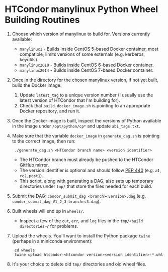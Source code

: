 # HTCondor manylinux Python Wheel Building Routines

1. Choose which version of manylinux to build for. Versions currently available:
   * `manylinux1` - Builds inside CentOS 5-based Docker container, most compatible, limits versions of some externals (e.g. kerberos, keyutils).
   * `manylinux2010` - Builds inside CentOS 6-based Docker container.
   * `manylinux2014` - Builds inside CentOS 7-based Docker container.
2. Once in the directory for the chosen manylinux version, if not yet built, build the Docker image:
   1. Update `latest_tag` to a unique version number (I usually use the latest version of HTCondor that I'm building for).
   2. Check that `build_docker_image.sh` is pointing to an appropriate Docker repository, and run it.
3. Once the Docker image is built, inspect the versions of Python available in the image under `/opt/python/cp*` and update `abi_tags.txt`.
4. Make sure that the variable `docker_image` in `generate_dag.sh` is pointing to the correct image, then run:
   
		./generate_dag.sh <HTCondor branch name> <version identifier>
   
	* The HTCondor branch must already be pushed to the HTCondor GitHub mirror.
	* The version identifier is optional and should follow [PEP 440](https://www.python.org/dev/peps/pep-0440/) (e.g. `a1`, `rc2`, `post1`).
	* This script, along with generating a DAG, also sets up temporary directories under `tmp/` that store the files needed for each build.
5. Submit the DAG: `condor_submit_dag <branch><version>.dag` (e.g. `condor_submit_dag V1_2_3-branchrc3.dag`).
6. Built wheels will end up in `wheels/`.
    * Inspect a few of the `out`, `err`, and `log` files in the `tmp/<build directories>/` for problems.
7. Upload the wheels. You'll want to install the Python package `twine` (perhaps in a miniconda environment):

		cd wheels
		twine upload htcondor-<htcondor version><version identifier>-*.whl

8. It's your choice to delete old `tmp/` directories and old wheel files.
